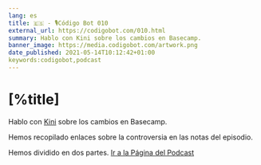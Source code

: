 ```yaml
---
lang: es
title: 🇪🇸 - 🎙Código Bot 010
external_url: https://codigobot.com/010.html
summary: Hablo con Kini sobre los cambios en Basecamp.
banner_image: https://media.codigobot.com/artwork.png
date_published: 2021-05-14T10:12:42+01:00
keywords:codigobot,podcast
---
```


# [%title]

Hablo con [Kini](https://kinisoftware.com/) sobre los cambios en Basecamp. 

Hemos recopilado enlaces sobre la controversia en las notas del episodio.

Hemos dividido en dos partes. [Ir a la Página del Podcast]([%external_url])

